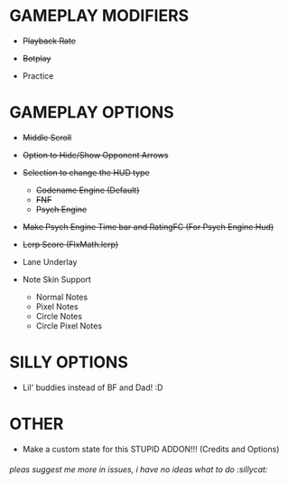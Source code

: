 # GAMEPLAY MODIFIERS

- ~~Playback Rate~~

- ~~Botplay~~

- Practice

# GAMEPLAY OPTIONS

- ~~Middle Scroll~~

- ~~Option to Hide/Show Opponent Arrows~~

- ~~Selection to change the HUD type~~
    - ~~Codename Engine (Default)~~
    - ~~FNF~~
    - ~~Psych Engine~~

- ~~Make Psych Engine Time bar and RatingFC (For Psych Engine Hud)~~

- ~~Lerp Score (FlxMath.lerp)~~

- Lane Underlay

- Note Skin Support
    - Normal Notes
    - Pixel Notes
    - Circle Notes
    - Circle Pixel Notes

# SILLY OPTIONS

- Lil' buddies instead of BF and Dad! :D

# OTHER

- Make a custom state for this STUPID ADDON!!! (Credits and Options)

###### pleas suggest me more in issues, i have no ideas what to do :sillycat:
